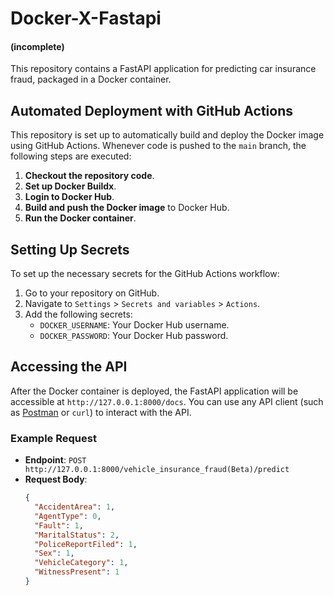 # Docker-X-Fastapi 
#### (incomplete)

This repository contains a FastAPI application for predicting car insurance fraud, packaged in a Docker container.

## Automated Deployment with GitHub Actions

This repository is set up to automatically build and deploy the Docker image using GitHub Actions. Whenever code is pushed to the `main` branch, the following steps are executed:

1. **Checkout the repository code**.
2. **Set up Docker Buildx**.
3. **Login to Docker Hub**.
4. **Build and push the Docker image** to Docker Hub.
5. **Run the Docker container**.

## Setting Up Secrets

To set up the necessary secrets for the GitHub Actions workflow:

1. Go to your repository on GitHub.
2. Navigate to `Settings` > `Secrets and variables` > `Actions`.
3. Add the following secrets:
   - `DOCKER_USERNAME`: Your Docker Hub username.
   - `DOCKER_PASSWORD`: Your Docker Hub password.

## Accessing the API

After the Docker container is deployed, the FastAPI application will be accessible at `http://127.0.0.1:8000/docs`. You can use any API client (such as [Postman](https://www.postman.com/) or `curl`) to interact with the API.

### Example Request

- **Endpoint**: `POST http://127.0.0.1:8000/vehicle_insurance_fraud(Beta)/predict`
- **Request Body**:
  ```json
  {
    "AccidentArea": 1,
    "AgentType": 0,
    "Fault": 1,
    "MaritalStatus": 2,
    "PoliceReportFiled": 1,
    "Sex": 1,
    "VehicleCategory": 1,
    "WitnessPresent": 1
  }
